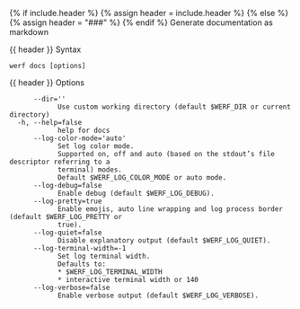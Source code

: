 {% if include.header %}
{% assign header = include.header %}
{% else %}
{% assign header = "###" %}
{% endif %}
Generate documentation as markdown

{{ header }} Syntax

```shell
werf docs [options]
```

{{ header }} Options

```shell
      --dir=''
            Use custom working directory (default $WERF_DIR or current directory)
  -h, --help=false
            help for docs
      --log-color-mode='auto'
            Set log color mode.
            Supported on, off and auto (based on the stdout’s file descriptor referring to a        
            terminal) modes.
            Default $WERF_LOG_COLOR_MODE or auto mode.
      --log-debug=false
            Enable debug (default $WERF_LOG_DEBUG).
      --log-pretty=true
            Enable emojis, auto line wrapping and log process border (default $WERF_LOG_PRETTY or   
            true).
      --log-quiet=false
            Disable explanatory output (default $WERF_LOG_QUIET).
      --log-terminal-width=-1
            Set log terminal width.
            Defaults to:
            * $WERF_LOG_TERMINAL_WIDTH
            * interactive terminal width or 140
      --log-verbose=false
            Enable verbose output (default $WERF_LOG_VERBOSE).
```


